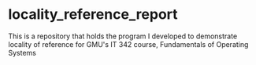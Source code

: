 # locality_reference_report
This is a repository that holds the program I developed to demonstrate locality of reference for GMU's IT 342 course, Fundamentals of Operating Systems
